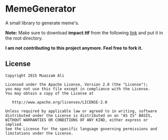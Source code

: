 MemeGenerator
=============

A small library to generate meme's.

**Note:** Make sure to download **impact.ttf** from the following  <a target="_blank" href="http://ufonts.com/fonts/impact.html">link</a> and put it in the root directory.


**I am not contributing to this project anymore. Feel free to fork it.**


## License
```
Copyright 2015 Muazzam Ali

Licensed under the Apache License, Version 2.0 (the "License");
you may not use this file except in compliance with the License.
You may obtain a copy of the License at

   http://www.apache.org/licenses/LICENSE-2.0

Unless required by applicable law or agreed to in writing, software
distributed under the License is distributed on an "AS IS" BASIS,
WITHOUT WARRANTIES OR CONDITIONS OF ANY KIND, either express or implied.
See the License for the specific language governing permissions and
limitations under the License.
```
